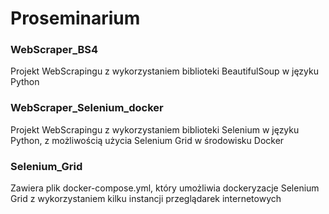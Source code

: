 # Proseminarium

<h3><b> WebScraper_BS4 </b></h3>

Projekt WebScrapingu z wykorzystaniem biblioteki BeautifulSoup w języku Python

<h3><b> WebScraper_Selenium_docker </b></h3>

Projekt WebScrapingu z wykorzystaniem biblioteki Selenium w języku Python, z możliwością użycia Selenium Grid w środowisku Docker

<h3><b> Selenium_Grid </b></h3>

Zawiera plik docker-compose.yml, który umożliwia dockeryzacje Selenium Grid z wykorzystaniem kilku instancji przeglądarek internetowych
